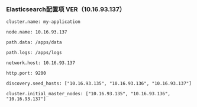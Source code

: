 ### Elasticsearch配置项 VER（10.16.93.137）

~~~plaintext
cluster.name: my-application

node.name: 10.16.93.137

path.data: /apps/data

path.logs: /apps/logs

network.host: 10.16.93.137

http.port: 9200

discovery.seed_hosts: ["10.16.93.135", "10.16.93.136", "10.16.93.137"]

cluster.initial_master_nodes: ["10.16.93.135", "10.16.93.136", "10.16.93.137"]
~~~
